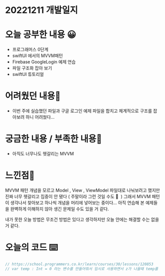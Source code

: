 # 20221211 개발일지

# 오늘 공부한 내용 😀

- 프로그래머스 0단계
- swiftUI 에서의 MVVM패턴
- Firebase GoogleLogin 예제 연습
- 파일 구조화 잡아 보기
- swiftUI 튜토리얼

# 어려웠던 내용🤯

- 이번 주에 실습했던 파일과 구글 로그인 예제 파일을 합치고 체계적으로 구조를 잡아보려 하니 어려웠다…

# 궁금한 내용 / 부족한 내용🤔

- 아직도 너무나도 헷갈리는 MVVM

# 느낀점🤨

MVVM 패턴 개념을 모르고 Model , View , ViewModel 파일대로 나눠보려고 했지만 진짜 너무 헷갈리고 집중이 안 됐다 ( 주말이라 그런 것일 수도 🤔  ) 그래서 MVVM 패턴이 생각나서 찾아보고 하나씩 개념을 머리에 넣어보는 중이다… 아직 연습해 본 예제들을 완벽하게 이해하지 않아 생긴 문제일 수도 있을 거 같다.

내가 못한 오늘 방법은 무조건 방법은 있다고 생각하지만 오늘 안에는 해결할 수는 없을 거 같다.

# 오늘의 코드 ⌨️

```swift
// https://school.programmers.co.kr/learn/courses/30/lessons/120853
// var temp : Int = 0 라는 변수를 만들어줘서 임시로 사용하면서 z가 나올때 temp를 이용해서 구현함
```